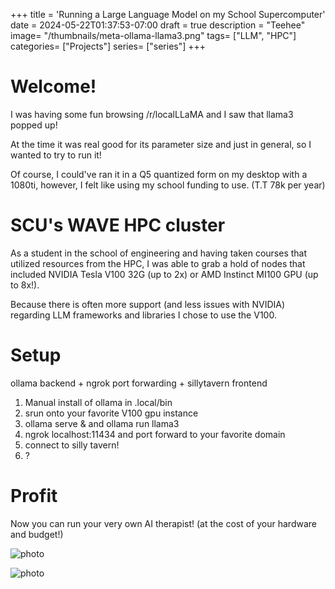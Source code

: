 +++
title = 'Running a Large Language Model on my School Supercomputer'
date = 2024-05-22T01:37:53-07:00
draft = true
description = "Teehee"
image= "/thumbnails/meta-ollama-llama3.png"
tags= ["LLM", "HPC"]
categories= ["Projects"]
series= ["series"]
+++

# Welcome!

I was having some fun browsing /r/localLLaMA and I saw that llama3 popped up!

At the time it was real good for its parameter size and just in general, so I wanted to try to run it!

Of course, I could've ran it in a Q5 quantized form on my desktop with a 1080ti, however, I felt like using my school funding to use. (T.T 78k per year)

# SCU's WAVE HPC cluster

As a student in the school of engineering and having taken courses that utilized resources from the HPC, I was able to grab a hold of nodes that included NVIDIA Tesla V100 32G (up to 2x) or AMD Instinct MI100 GPU (up to 8x!).

Because there is often more support (and less issues with NVIDIA) regarding LLM frameworks and libraries I chose to use the V100.

# Setup

ollama backend + ngrok port forwarding + sillytavern frontend

1. Manual install of ollama in .local/bin
2. srun onto your favorite V100 gpu instance
3. ollama serve &  and  ollama run llama3
4. ngrok localhost:11434 and port forward to your favorite domain
5. connect to silly tavern!
6. ?

# Profit
Now you can run your very own AI therapist! (at the cost of your hardware and budget!)


![photo](/post_img/HPC_LLM/rodion.png 'Rodions Troubles')

![photo](/post_img/HPC_LLM/job.png 'Typical CS grad Troubles')
